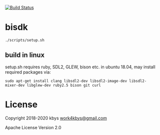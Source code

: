 [![Build Status](https://travis-ci.org/bismite/bisdk.svg?branch=master)](https://travis-ci.org/bismite/bisdk)

# bisdk

`./scripts/setup.sh`

## build in linux

setup.sh requires ruby, SDL2, GLEW, bison etc.
in ubuntu 18.04, may install required packages via:

```
sudo apt-get install clang libsdl2-dev libsdl2-image-dev libsdl2-mixer-dev libglew-dev ruby2.5 bison git curl
```

# License

Copyright 2018-2020 kbys <work4kbys@gmail.com>

Apache License Version 2.0
